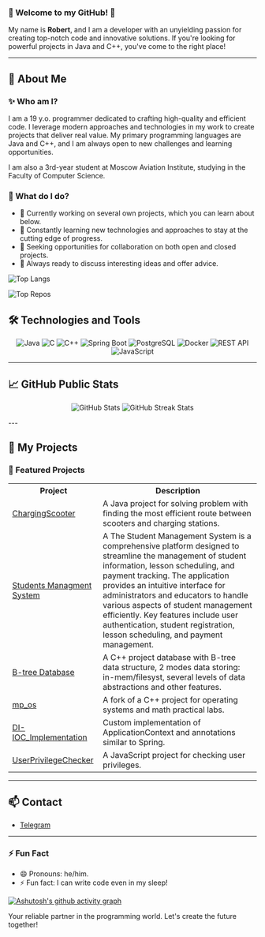<!--
**rob228rob/rob228rob** is a ✨ _special_ ✨ repository because its `README.md` (this file) appears on your GitHub profile.

Here are some ideas to get you started:

- 🔭 I’m currently working on ...
- 🌱 I’m currently learning ...
- 👯 I’m looking to collaborate on ...
- 🤔 I’m looking for help with ...
- 💬 Ask me about ...
- 📫 How to reach me: ...
- 😄 Pronouns: ...
- ⚡ Fun fact: ...
-->
### 🌟 Welcome to my GitHub! 🌟

My name is **Robert**, and I am a developer with an unyielding passion for creating top-notch code and innovative solutions. If you're looking for powerful projects in Java and C++, you've come to the right place!

---

## 🚀 About Me
### ✨ Who am I?
I am a 19 y.o. programmer dedicated to crafting high-quality and efficient code. I leverage modern approaches and technologies in my work to create projects that deliver real value. My primary programming languages are Java and C++, and I am always open to new challenges and learning opportunities.

I am also a 3rd-year student at Moscow Aviation Institute, studying in the Faculty of Computer Science.

### 🌟 What do I do?
- 🔭 Currently working on several own projects, which you can learn about below.
- 🌱 Constantly learning new technologies and approaches to stay at the cutting edge of progress.
- 👯 Seeking opportunities for collaboration on both open and closed projects.
- 💬 Always ready to discuss interesting ideas and offer advice.

![Top Langs](https://github-readme-stats.vercel.app/api/top-langs/?username=rob228rob&langs_count=8&theme=dark&layout=compact)

![Top Repos](https://github-readme-stats.vercel.app/api/pin/?username=rob228rob&repo=TeacherAssistant)


## 🛠️ Technologies and Tools
<p align="center">
  <img src="https://img.icons8.com/color/48/000000/java-coffee-cup-logo.png" alt="Java"/>
  <img src="https://img.icons8.com/color/48/000000/c-programming.png" alt="C"/>
  <img src="https://img.icons8.com/color/48/000000/c-plus-plus-logo.png" alt="C++"/>
  <img src="https://img.icons8.com/color/48/000000/spring-logo.png" alt="Spring Boot"/>
  <img src="https://img.icons8.com/color/48/000000/postgreesql.png" alt="PostgreSQL"/>
  <img src="https://img.icons8.com/color/48/000000/docker.png" alt="Docker"/>
  <img src="https://img.icons8.com/ios-filled/50/FF6F00/api.png" alt="REST API"/>
  <img src="https://img.icons8.com/color/48/000000/javascript.png" alt="JavaScript"/>
</p>

---

## 📈 GitHub Public Stats
<p align="center">
  <img src="https://github-readme-stats.vercel.app/api?username=rob228rob&show_icons=true&theme=radical&count_private=true" alt="GitHub Stats"/>
  <img src="https://github-readme-streak-stats.herokuapp.com?user=rob228rob&theme=radical&date_format=M%20j%5B%2C%20Y%5D" alt="GitHub Streak Stats"/>
</p>
---

## 💼 My Projects
### 🚀 Featured Projects
<table>
  <tr>
    <th>Project</th>
    <th>Description</th>
  </tr>
  <tr>
    <td><a href="https://github.com/rob228rob/ChargingScootersProblem">ChargingScooter</a></td>
    <td>A Java project for solving problem with finding the most efficient route between scooters and charging stations.</td>
  </tr>
  <tr>
    <td><a href="https://github.com/rob228rob/TeacherAssistant">Students Managment System</a></td>
    <td>A The Student Management System is a comprehensive platform designed to streamline the management of student information, lesson scheduling, and payment tracking. The application provides an intuitive interface for administrators and educators to handle various aspects of student management efficiently. Key features include user authentication, student registration, lesson scheduling, and payment management.</td>
  </tr>
    <tr>
    <td><a href="https://github.com/rob228rob/cw_os">B-tree Database</a></td>
    <td>A C++ project database with B-tree data structure, 2 modes data storing: in-mem/filesyst, several levels of data abstractions and other features.</td>
  </tr>
  <tr>
    <td><a href="https://github.com/rob228rob/mp_os">mp_os</a></td>
    <td>A fork of a C++ project for operating systems and math practical labs.</td>
  </tr>
  <tr>
      <tr>
    <td><a href="https://github.com/rob228rob/DI-IOC_Implementation">DI-IOC_Implementation</a></td>
    <td>Custom implementation of ApplicationContext and annotations similar to Spring.</td>
  </tr>
    <td><a href="https://github.com/rob228rob/UserPrivilegeChecker">UserPrivilegeChecker</a></td>
    <td>A JavaScript project for checking user privileges.</td>
  </tr>
  
</table>

---

## 📫 Contact
- [Telegram](https://t.me/rob229rob)
---

### ⚡ Fun Fact
- 😄 Pronouns: he/him.
- ⚡ Fun fact: I can write code even in my sleep!

[![Ashutosh's github activity graph](https://github-readme-activity-graph.vercel.app/graph?username=rob228rob&theme=github)](https://github.com/ashutosh00710/github-readme-activity-graph)


Your reliable partner in the programming world. Let's create the future together!

